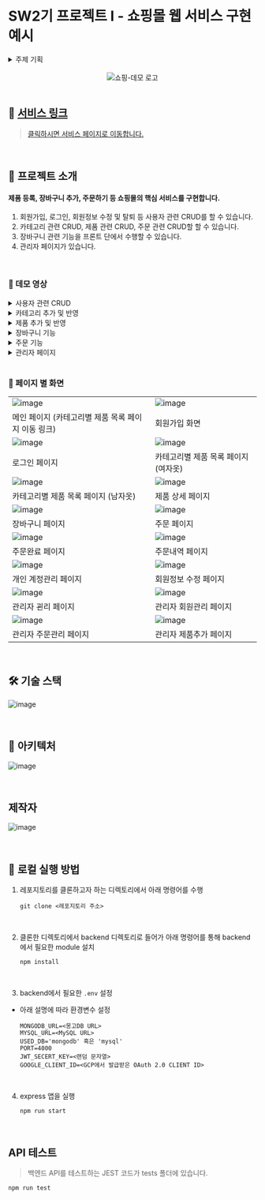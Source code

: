 # SW2기 프로젝트 I - 쇼핑몰 웹 서비스 구현 예시

<details><summary>주제 기획</summary>
<p>

1. **아임웹과의 협업**
    - 아임웹 제안 주제 - 쇼핑몰 구축 프로젝트
        
        ## 요약
        
        2-30대를 위한 패션 쇼핑몰 사이트 구축
        
        ## 프로젝트 시간
        
        4 week
        
        ## 팀 사항
        
        최대 5명 (ex. frontend 2, backend 2, PM 1)
        
        ## 요구사항
        
        - 2-30대 고객에게 의류를 판매하는 쇼핑몰 사이트 구축
        - 디자인 같은 경우, 외부 component를 참고할 수 있음
        - 기능
            - 회원 가입
                - 이메일 인증 (가입 시 입력한 이메일로 특정 값 전송 후 해당 키로 가입인증)
                - 소셜 로그인 (ex. 구글,네이버,카카오) => 토큰관리
            - 로그인
                - 로그인 & 로그아웃
            - (고객) 회원 관리
                - 회원 관리 페이지 (ex. 정보수정, 주소 연동 부분(도로명 주소), 프로필 사진)
            - (관리자) 회원 관리
                - 회원 데이터 CRUD
                    - 회원 상세페이지
                        - 수동 생성
                        - 수동 삭제
                        - 수동 업데이트
                        - 수동 읽기
                    - 주문 정보, 장바구니 정보 관리
            - 상품 등록 및 관리
                - (고객) 상품 목록 페이지 (등록된 상품을 목록으로 표시하는 페이지)
                    - 한 페이지에 들어가는 상품이 많을 경우, 표현 방식은 자유 (ex. 페이징 혹은 더보기)
                - (고객) 상품 목록 페이지 (등록된 상품을 목록으로 표시하는 페이지)
                    - 한 페이지에 들어가는 상품이 많을 경우, 표현 방식은 자유 (ex. 페이징 혹은 더보기)
                    - 상품 통합 검색 혹은 카테고리 분류
                - (고객) 상품 상세 페이지
                    - 상품을 클릭했을 경우 상품의 자세한 내용을 보여주는 상세  (ex. 모달 혹은 새로운 페이지)
                    - 장바구니 추가
                    - 상품 주문 구현
                - (관리자) 상품 관리 페이지
                    - 상품 주문, 상품 취소
                    - 위 동작 고객에게 알림 메일
            - 장바구니
                - 장바구니에 들어있는 상품 목록 보기 ( DB 사용 하지 않음 )
                - 장바구니 상품 삭제 기능 ( 개별 삭제, 일괄 삭제, 전체 삭제 )
                - 결제 버튼을 클릭하면 결제 알림이 쇼핑몰 관리자에게 이메일로 전달
            - DB
                - 위 기능을 토대로 관계형 DBMS 형성 및 INDEXING
        
        ## 사용 기술
        
        - 언어: PHP, JavaScript (e.g. React framework, NodeJS platform), Python, Java 등 원하는 언어
        - 쇼핑몰 솔루션: 아임웹 등의 쇼핑몰 솔루션을 사용하지 않고 구현
        - 데이터베이스: MySQL, Oracle, PostgreSQL 중 자유 선택
        - 클라우드 서비스: AWS, Google Cloud 중 자유 선택
        - 피그마, Adobe XD, 스케치 등
        
        ## 평가 항목
        
        - 사이트 기능의 완성도: 기능이 버그 없이 예상대로 동작하는지의 여부
        - 코드 퀄리티: 다른 사람이 코드를 읽고 쉽게 이해할 수 있는지 여부
        - (추가 점수) 배포/테스트 환경 퀄리티: 유닛 테스트/UI 기능 테스트의 자동화, continuous build/continuous test 설치
        - (추가 점수) 상품 구매시, 오픈 API를 통해서 구매버튼 생성

2. fontawesome kit code
<script src="https://kit.fontawesome.com/7630448495.js" crossorigin="anonymous"></script>

3. aws s3 access (temp)
```jsx
const albumBucketName = 'kwang-shopping';
const bucketRegion = 'ap-northeast-2';
const IdentityPoolId = 'ap-northeast-2:b6a1fa02-993d-437d-9ed5-7134db218241';
```

4. Google OAuth
```bash
Client ID: 781560730462-8jb80an9eu02nalbk5a2u27p7tvfvl94.apps.googleusercontent.com
Client Secret: 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

```

</p>
</details>

<br />

<div align='center'>

<img alt="쇼핑-데모 로고" src="https://i.ibb.co/xSZHxmy/image.png">

</div>

<br />

## :rabbit: [서비스 링크](http://shopping-demo.elicecoding.com/)

> [클릭하시면 서비스 페이지로 이동합니다.](http://shopping-demo.elicecoding.com/)

<br />

## :apple: 프로젝트 소개

#### 제품 등록, 장바구니 추가, 주문하기 등 쇼핑몰의 핵심 서비스를 구현합니다. 
1. 회원가입, 로그인, 회원정보 수정 및 탈퇴 등 사용자 관련 CRUD를 할 수 있습니다.
2. 카테고리 관련 CRUD, 제품 관련 CRUD, 주문 관련 CRUD할 할 수 있습니다.
3. 장바구니 관련 기능을 프론트 단에서 수행할 수 있습니다.  
4. 관리자 페이지가 있습니다.

<br />

### :movie_camera: 데모 영상

<details><summary>사용자 관련 CRUD</summary>
<p>
관련 영상 삽입해야 함 
</p>
</details>

<details><summary>카테고리 추가 및 반영</summary>
<p>
관련 영상 삽입해야 함 
</p>
</details>

<details><summary>제품 추가 및 반영</summary>
<p>
관련 영상 삽입해야 함 
</p>
</details>

<details><summary>장바구니 기능</summary>
<p>
관련 영상 삽입해야 함 
</p>
</details>

<details><summary>주문 기능</summary>
<p>
관련 영상 삽입해야 함 
</p>
</details>

<details><summary>관리자 페이지</summary>
<p>
관련 영상 삽입해야 함 
</p>
</details>

<br />

### :page_facing_up: 페이지 별 화면

|  |  |
| ------------------------------------------------------------------------------------------------------------- | -------------------------------------------------------------------------------------------------------------|
| ![image](https://i.ibb.co/VSGkvJ5/image.png) | ![image](https://i.ibb.co/mNHH3pB/image.png) |
|                                                메인 페이지 (카테고리별 제품 목록 페이지 이동 링크)                                             |                                                회원가입 화면                                                    |
| ![image](https://i.ibb.co/mNHH3pB/image.png) | ![image](https://i.ibb.co/RgPhRRP/image.png) |
|                                                로그인 페이지                                                |                                                카테고리별 제품 목록 페이지 (여자옷)                                                 |
| ![image](https://i.ibb.co/S67hhtQ/image.png) | ![image](https://i.ibb.co/3hHGhKn/image.png) |
|                                   카테고리별 제품 목록 페이지 (남자옷)                                  |                                                  제품 상세 페이지                                                |
| ![image](https://i.ibb.co/Q6f0G7m/image.png) | ![image](https://i.ibb.co/KDc1xMW/image.png) |
|                                                  장바구니 페이지                                                  |                                                   주문 페이지                                                   |
| ![image](https://i.ibb.co/KDc1xMW/image.png) | ![image](https://i.ibb.co/XsjP6p8/image.png) |
|                                                  주문완료 페이지                                                  |                                                  주문내역 페이지                                                   |
| ![image](https://i.ibb.co/YN6VLKK/image.png) | ![image](https://i.ibb.co/vdZvhMb/image.png) |
|                                                  개인 계정관리 페이지                                                  |                                                  회원정보 수정 페이지                                                   |
| ![image](https://i.ibb.co/0jLxC6m/image.png) | ![image](https://i.ibb.co/162YcXN/image.png) |
|                                                  관리자 괸리 페이지                                                  |                                                  관리자 회원관리 페이지                                                   |
| ![image](https://i.ibb.co/dBzM2Qb/image.png) | ![image](https://i.ibb.co/BzbWx0M/image.png) |
|                                                  관리자 주문관리 페이지                                                  |                                                  관리자 제품추가 페이지                                                   |

<br />


## :hammer_and_wrench: 기술 스택

![image](https://i.ibb.co/TBSZZMj/image.png)

<br />

## :green_book: 아키텍처

![image](https://i.ibb.co/NF7wnPR/image.png)<br />

<br />

## 제작자

![image](https://i.ibb.co/tqhC3zg/image.png)<br />

<br />

## :runner: 로컬 실행 방법

1. 레포지토리를 클론하고자 하는 디렉토리에서 아래 명령어를 수행

   ```
   git clone <레포지토리 주소>
   ```

<br>

2. 클론한 디렉토리에서 backend 디렉토리로 들어가 아래 명령어를 통해 backend에서 필요한 module 설치

   ```
   npm install
   ```

<br>

3. backend에서 필요한 `.env` 설정

- 아래 설명에 따라 환경변수 설정

  ```
  MONGODB_URL=<몽고DB URL>
  MYSQL_URL=<MySQL URL>
  USED_DB='mongodb' 혹은 'mysql'
  PORT=4000
  JWT_SECERT_KEY=<랜덤 문자열>
  GOOGLE_CLIENT_ID=<GCP에서 발급받은 OAuth 2.0 CLIENT ID>
  ```

<br>

4. express 앱을 실행

   ```
   npm run start
   ```

<br>

## API 테스트

> 백엔드 API를 테스트하는 JEST 코드가 tests 폴더에 있습니다. 

   ```
   npm run test
   ```


